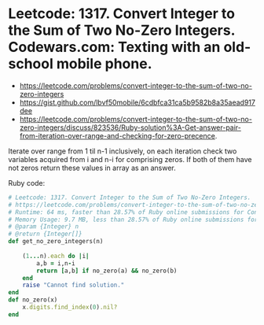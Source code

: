 # Leetcode: 1317. Convert Integer to the Sum of Two No-Zero Integers. Codewars.com: Texting with an old-school mobile phone.

- https://leetcode.com/problems/convert-integer-to-the-sum-of-two-no-zero-integers
- https://gist.github.com/lbvf50mobile/6cdbfca31ca5b9582b8a35aead917dee
- https://leetcode.com/problems/convert-integer-to-the-sum-of-two-no-zero-integers/discuss/823536/Ruby-solution%3A-Get-answer-pair-from-iteration-over-range-and-checking-for-zero-precence.

Iterate over range from 1 til n-1 inclusively, on each iteration check two variables acquired from i and n-i for comprising zeros. If both of them have not zeros return these values in array as an answer.  

Ruby code:
```Ruby
# Leetcode: 1317. Convert Integer to the Sum of Two No-Zero Integers.
# https://leetcode.com/problems/convert-integer-to-the-sum-of-two-no-zero-integers
# Runtime: 64 ms, faster than 28.57% of Ruby online submissions for Convert Integer to the Sum of Two No-Zero Integers.
# Memory Usage: 9.7 MB, less than 28.57% of Ruby online submissions for Convert Integer to the Sum of Two No-Zero Integers.
# @param {Integer} n
# @return {Integer[]}
def get_no_zero_integers(n)
    
    (1...n).each do |i|
        a,b = i,n-i
        return [a,b] if no_zero(a) && no_zero(b)
    end
    raise "Cannot find solution."
end
def no_zero(x)
    x.digits.find_index(0).nil?
end
```